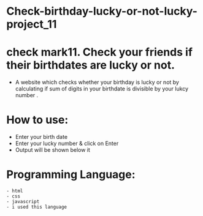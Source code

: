 # Check-birthday-lucky-or-not-lucky-project_11
# check mark11. Check your friends if their birthdates are lucky or not.
- A website which checks whether your birthday is lucky or not by calculating if sum of digits in your birthdate is divisible by your lukcy number .
# How to use:

 -  Enter your birth date
 -  Enter your lucky number & click on Enter
 -  Output will be shown below it
 # Programming Language:
 
    - html
    - css
    - javascript
    - i used this language


